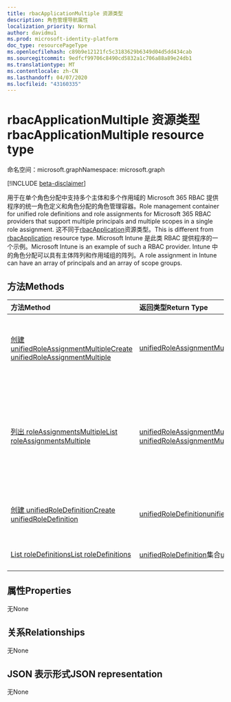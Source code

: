 ```yaml
---
title: rbacApplicationMultiple 资源类型
description: 角色管理导航属性
localization_priority: Normal
author: davidmu1
ms.prod: microsoft-identity-platform
doc_type: resourcePageType
ms.openlocfilehash: c89b9e12121fc5c3183629b6349d04d5dd434cab
ms.sourcegitcommit: 9edfcf99706c8490cd5832a1c706a88a89e24db1
ms.translationtype: MT
ms.contentlocale: zh-CN
ms.lasthandoff: 04/07/2020
ms.locfileid: "43160335"
---
```

# <a name="rbacapplicationmultiple-resource-type"></a><span data-ttu-id="48be3-103">rbacApplicationMultiple 资源类型</span><span class="sxs-lookup"><span data-stu-id="48be3-103">rbacApplicationMultiple resource type</span></span>

<span data-ttu-id="48be3-104">命名空间：microsoft.graph</span><span class="sxs-lookup"><span data-stu-id="48be3-104">Namespace: microsoft.graph</span></span>

[!INCLUDE [beta-disclaimer](../../includes/beta-disclaimer.md)]

<span data-ttu-id="48be3-105">用于在单个角色分配中支持多个主体和多个作用域的 Microsoft 365 RBAC 提供程序的统一角色定义和角色分配的角色管理容器。</span><span class="sxs-lookup"><span data-stu-id="48be3-105">Role management container for unified role definitions and role assignments for Microsoft 365 RBAC providers that support multiple principals and multiple scopes in a single role assignment.</span></span> <span data-ttu-id="48be3-106">这不同于[rbacApplication](rbacapplication.md)资源类型。</span><span class="sxs-lookup"><span data-stu-id="48be3-106">This is different from [rbacApplication](rbacapplication.md) resource type.</span></span> <span data-ttu-id="48be3-107">Microsoft Intune 是此类 RBAC 提供程序的一个示例。</span><span class="sxs-lookup"><span data-stu-id="48be3-107">Microsoft Intune is an example of such a RBAC provider.</span></span> <span data-ttu-id="48be3-108">Intune 中的角色分配可以具有主体阵列和作用域组的阵列。</span><span class="sxs-lookup"><span data-stu-id="48be3-108">A role assignment in Intune can have an array of principals and an array of scope groups.</span></span>

## <a name="methods"></a><span data-ttu-id="48be3-109">方法</span><span class="sxs-lookup"><span data-stu-id="48be3-109">Methods</span></span>

| <span data-ttu-id="48be3-110">方法</span><span class="sxs-lookup"><span data-stu-id="48be3-110">Method</span></span>       | <span data-ttu-id="48be3-111">返回类型</span><span class="sxs-lookup"><span data-stu-id="48be3-111">Return Type</span></span> | <span data-ttu-id="48be3-112">说明</span><span class="sxs-lookup"><span data-stu-id="48be3-112">Description</span></span> |
|:-------------|:------------|:------------|
| [<span data-ttu-id="48be3-113">创建 unifiedRoleAssignmentMultiple</span><span class="sxs-lookup"><span data-stu-id="48be3-113">Create unifiedRoleAssignmentMultiple</span></span>](../api/unifiedroleassignmentmultiple-post.md) | [<span data-ttu-id="48be3-114">unifiedRoleAssignmentMultiple</span><span class="sxs-lookup"><span data-stu-id="48be3-114">unifiedRoleAssignmentMultiple</span></span>](unifiedroleassignmentmultiple.md) | <span data-ttu-id="48be3-115">通过发布到 roleAssignments 集合创建新的 unifiedRoleAssignmentMultiple。</span><span class="sxs-lookup"><span data-stu-id="48be3-115">Create a new unifiedRoleAssignmentMultiple by posting to the roleAssignments collection.</span></span> |
| [<span data-ttu-id="48be3-116">列出 roleAssignmentsMultiple</span><span class="sxs-lookup"><span data-stu-id="48be3-116">List roleAssignmentsMultiple</span></span>](../api/unifiedroleassignmentmultiple-list.md) | <span data-ttu-id="48be3-117">[unifiedRoleAssignmentMultiple](unifiedroleassignmentmultiple.md)集合</span><span class="sxs-lookup"><span data-stu-id="48be3-117">[unifiedRoleAssignmentMultiple](unifiedroleassignmentmultiple.md) collection</span></span> | <span data-ttu-id="48be3-118">获取 unifiedRoleAssignmentMultiple 对象集合。</span><span class="sxs-lookup"><span data-stu-id="48be3-118">Get unifiedRoleAssignmentMultiple object collection.</span></span> <span data-ttu-id="48be3-119">通过在 unifiedRoleDefitionId 或 principalId 上进行筛选，只能查询特定的实例。</span><span class="sxs-lookup"><span data-stu-id="48be3-119">Only specific instances can be queried, by filtering on unifiedRoleDefitionId or principalId.</span></span> |
| [<span data-ttu-id="48be3-120">创建 unifiedRoleDefinition</span><span class="sxs-lookup"><span data-stu-id="48be3-120">Create unifiedRoleDefinition</span></span>](../api/rbacapplication-post-roledefinitions.md) | [<span data-ttu-id="48be3-121">unifiedRoleDefinition</span><span class="sxs-lookup"><span data-stu-id="48be3-121">unifiedRoleDefinition</span></span>](unifiedroledefinition.md) | <span data-ttu-id="48be3-122">通过发布到 roleDefinitions 集合创建新的 unifiedRoleDefinition。</span><span class="sxs-lookup"><span data-stu-id="48be3-122">Create a new unifiedRoleDefinition by posting to the roleDefinitions collection.</span></span> |
| [<span data-ttu-id="48be3-123">List roleDefinitions</span><span class="sxs-lookup"><span data-stu-id="48be3-123">List roleDefinitions</span></span>](../api/rbacapplication-list-roledefinitions.md) | <span data-ttu-id="48be3-124">[unifiedRoleDefinition](unifiedroledefinition.md)集合</span><span class="sxs-lookup"><span data-stu-id="48be3-124">[unifiedRoleDefinition](unifiedroledefinition.md) collection</span></span> | <span data-ttu-id="48be3-125">获取 unifiedRoleDefinition 对象集合。</span><span class="sxs-lookup"><span data-stu-id="48be3-125">Get a unifiedRoleDefinition object collection.</span></span> |

## <a name="properties"></a><span data-ttu-id="48be3-126">属性</span><span class="sxs-lookup"><span data-stu-id="48be3-126">Properties</span></span>

<span data-ttu-id="48be3-127">无</span><span class="sxs-lookup"><span data-stu-id="48be3-127">None</span></span>

## <a name="relationships"></a><span data-ttu-id="48be3-128">关系</span><span class="sxs-lookup"><span data-stu-id="48be3-128">Relationships</span></span>

<span data-ttu-id="48be3-129">无</span><span class="sxs-lookup"><span data-stu-id="48be3-129">None</span></span>

## <a name="json-representation"></a><span data-ttu-id="48be3-130">JSON 表示形式</span><span class="sxs-lookup"><span data-stu-id="48be3-130">JSON representation</span></span>

<span data-ttu-id="48be3-131">无</span><span class="sxs-lookup"><span data-stu-id="48be3-131">None</span></span>

<!-- uuid: 16cd6b66-4b1a-43a1-adaf-3a886856ed98
2019-02-04 14:57:30 UTC -->
<!-- {
  "type": "#page.annotation",
  "description": "rbacApplicationMultiple resource",
  "keywords": "",
  "section": "documentation",
  "tocPath": ""
}-->